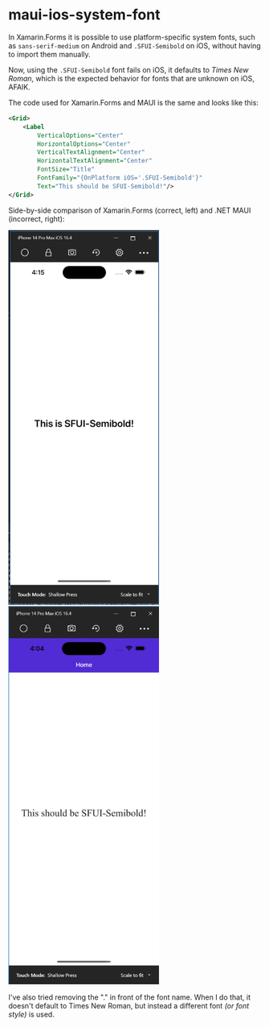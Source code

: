 # maui-ios-system-font

In Xamarin.Forms it is possible to use platform-specific system fonts, such as `sans-serif-medium`  on Android and `.SFUI-Semibold` on iOS, without having to import them manually.

Now, using the `.SFUI-Semibold` font fails on iOS, it defaults to _Times New Roman_, which is the expected behavior for fonts that are unknown on iOS, AFAIK.

The code used for Xamarin.Forms and MAUI is the same and looks like this:

```xml
<Grid>
    <Label
        VerticalOptions="Center"
        HorizontalOptions="Center"
        VerticalTextAlignment="Center"
        HorizontalTextAlignment="Center"
        FontSize="Title"
        FontFamily="{OnPlatform iOS='.SFUI-Semibold'}"
        Text="This should be SFUI-Semibold!"/>
</Grid>
```

Side-by-side comparison of Xamarin.Forms (correct, left) and .NET MAUI (incorrect, right):

<div style="align: top">
    <img src="https://github.com/ewerspej/maui-ios-system-font/blob/main/Screenshots/SystemFontXF.PNG?raw=true" width="300" />
    <img src="https://github.com/ewerspej/maui-ios-system-font/blob/main/Screenshots/SystemFontMaui.PNG?raw=true" width="300" />
</div>

I've also tried removing the "." in front of the font name. When I do that, it doesn't default to Times New Roman, but instead a different font _(or font style)_ is used.
